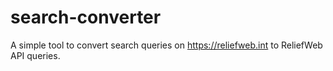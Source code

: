 # search-converter
A simple tool to convert search queries on https://reliefweb.int to ReliefWeb API queries.
